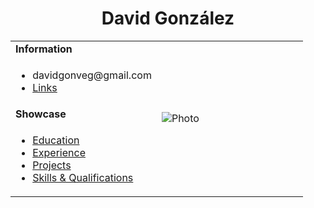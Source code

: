 <h1 align="center">David González</h1>
<table>
  <tbody>
    <tr>
      <td><b>Information</b></td>
      <td width="50%" rowspan="4">
        <img alt="Photo" src="./assets/images/SU_ID.jpg" />
      </td>
    </tr>
    <tr>
      <td>
        <ul>
          <li>davidgonveg@gmail.com</li>
          <li><a href="./pages/links.md">Links</a></li>
        </ul>
      </td>
    </tr>
    <tr><td><b>Showcase</b></td></tr>
    <tr>
      <td width="50%">
        <ul>
          <li><a href="./pages/education.html">Education</a></li>
          <li><a href="./pages/experience.md">Experience</a></li>
          <li><a href="./pages/projects.md">Projects</a></li>
          <li><a href="./pages/qualifications.md">Skills & Qualifications</a></li>
        </ul>
      </td>
    </tr>
  </tbody>
</table>
